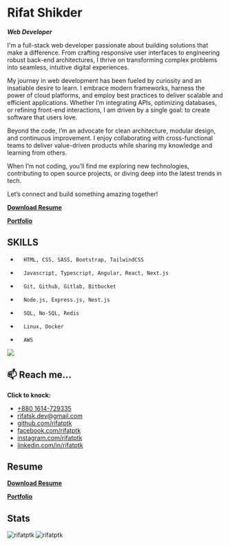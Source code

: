 

# Rifat Shikder

_**Web Developer**_



I'm a full-stack web developer passionate about building solutions that make a difference. From crafting responsive user interfaces to engineering robust back-end architectures, I thrive on transforming complex problems into seamless, intuitive digital experiences.

My journey in web development has been fueled by curiosity and an insatiable desire to learn. I embrace modern frameworks, harness the power of cloud platforms, and employ best practices to deliver scalable and efficient applications. Whether I’m integrating APIs, optimizing databases, or refining front-end interactions, I am driven by a single goal: to create software that users love.

Beyond the code, I’m an advocate for clean architecture, modular design, and continuous improvement. I enjoy collaborating with cross-functional teams to deliver value-driven products while sharing my knowledge and learning from others.

When I’m not coding, you’ll find me exploring new technologies, contributing to open source projects, or diving deep into the latest trends in tech.

Let’s connect and build something amazing together!

[**Download Resume**](https://rifatsk.vercel.app/files/Rifat_Shikder_Resume.pdf)

[**Portfolio**](https://rifatsk.vercel.app)


## SKILLS

-       HTML, CSS, SASS, Bootstrap, TailwindCSS
-       Javascript, Typescript, Angular, React, Next.js
-       Git, Github, Gitlab, Bitbucket
-       Node.js, Express.js, Nest.js
-       SQL, No-SQL, Redis
-       Linux, Docker
-       AWS


 <img src="https://skillicons.dev/icons?i=javascript,typescript,angular,react,next,nodejs,express,nestjs,postgres,mongo,redis,git,docker" />



## 📫 Reach me...



**Click to knock:**

- [+880 1614-729335](tel:+8801614729335)
- [rifatsk.dev@gmail.com](mailto:rifatsk.dev@gmail.com)
- [github.com/rifatptk](https://github.com/rifatptk)
- [facebook.com/rifatptk](https://facebook.com/rifatptk)
- [instagram.com/rifatptk](https://instagram.com/in/rifatptk)
- [linkedin.com/in/rifatptk](https://linkedin.com/in/rifatptk)

## Resume



[**Download Resume**](https://rifatsk.vercel.app/files/Rifat_Shikder_Resume.pdf)

[**Portfolio**](https://rifatsk.vercel.app)

## Stats
<img src="https://komarev.com/ghpvc/?username=rifatptk&label=Profile%20views&color=0e75b6&style=flat" alt="rifatptk" />

<img align="left" src="https://github-readme-streak-stats.herokuapp.com/?user=rifatptk&" alt="rifatptk" />

